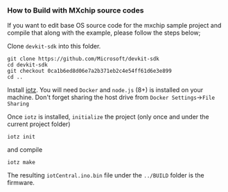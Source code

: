 ### How to Build with MXchip source codes

If you want to edit base OS source code for the mxchip sample project and compile
that along with the example, please follow the steps below;

Clone `devkit-sdk` into this folder.
```
git clone https://github.com/Microsoft/devkit-sdk
cd devkit-sdk
git checkout 0ca1b6ed8d06e7a2b371eb2c4e54ff61d6e3e899
cd ..
```

Install [iotz](https://github.com/azure/iotz). You will need `Docker` and `node.js` (8+) is installed on your machine.
Don't forget sharing the host drive from `Docker Settings`->`File Sharing`

Once `iotz` is installed, `initialize` the project (only once and under the current project folder)
```
iotz init
```

and compile
```
iotz make
```

The resulting `iotCentral.ino.bin` file under the `../BUILD` folder is the firmware.
